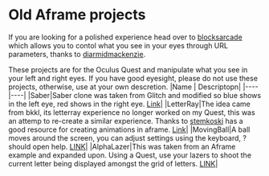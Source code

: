 # Old Aframe projects
If you are looking for a polished experience head over to [blocksarcade](https://blocksarcade.xyz/?start=3&arena=1&shapes=2) which allows you to contol what you see in your eyes through URL parameters, thanks to [diarmidmackenzie](https://github.com/diarmidmackenzie/blocks-arcade).

These projects are for the Oculus Quest and manipulate what you see in your left and right eyes. If you have good eyesight, please do not use these projects, otherwise, use at your own descretion.
|Name | Descriptopn|
|---- |----|
|Saber|Saber clone was taken from Glitch and modified so blue shows in the left eye, red shows in the right eye. [Link](https://twoxfh.github.io/aframe/saber/)|
|LetterRay|The idea came from bkkl, its letterray experience no longer worked on my Quest, this was an attemp to re-create a similar experience. Thanks to [stemkoski](https://github.com/stemkoski/A-Frame-Examples) has a good resource for creating animations in aframe. [Link](https://twoxfh.github.io/aframe/LetterRay/)|
|MovingBall|A ball moves around the screen, you can adjust settings using the keyboard, ? should open help. [LINK](https://twoxfh.github.io/aframe/MovingBall/)|
|AlphaLazer|This was taken from an Aframe example and expanded upon. Using a Quest, use your lazers to shoot the current letter being displayed amongst the grid of letters. [LINK](https://twoxfh.github.io/aframe/AlphaLazer/)|

